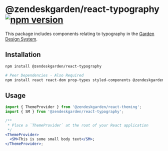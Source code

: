 # @zendeskgarden/react-typography [![npm version](https://img.shields.io/npm/v/@zendeskgarden/react-typography.svg?style=flat-square)](https://www.npmjs.com/package/@zendeskgarden/react-typography)

This package includes components relating to typography in the
[Garden Design System](https://zendeskgarden.github.io/).

## Installation

```sh
npm install @zendeskgarden/react-typography

# Peer Dependencies - Also Required
npm install react react-dom prop-types styled-components @zendeskgarden/react-theming
```

## Usage

```jsx static
import { ThemeProvider } from '@zendeskgarden/react-theming';
import { SM } from '@zendeskgarden/react-typography';

/**
 * Place a `ThemeProvider` at the root of your React application
 */
<ThemeProvider>
  <SM>This is some small body text</SM>;
</ThemeProvider>;
```

